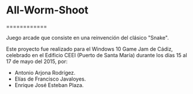 # All-Worm-Shoot
============

Juego arcade que consiste en una reinvención del clásico "Snake".


Este proyecto fue realizado para el Windows 10 Game Jam de Cádiz, celebrado en el Edificio CEEI (Puerto de Santa María)
durante los días 15 al 17 de mayo del 2015, por:

* Antonio Arjona Rodrígez.
* Elías de Francisco Javaloyes.
* Enrique José Esteban Plaza.
